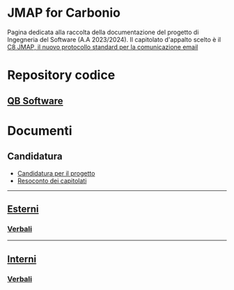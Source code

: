 # JMAP for Carbonio
Pagina dedicata alla raccolta della documentazione del progetto di Ingegneria del Software (A.A 2023/2024). Il capitolato d'appalto scelto è il [C8 JMAP, il nuovo protocollo standard per la comunicazione email](https://www.math.unipd.it/~tullio/IS-1/2023/Progetto/C8.pdf)

# Repository codice
[QB Software](https://github.com/QB-Software-swe/website)
---
# Documenti

## Candidatura
- [Candidatura per il progetto]()
- [Resoconto dei capitolati]()
---
## [Esterni](https://github.com/QB-Software-swe/docs/tree/develop/RTB/Documenti%20esterni)
### [Verbali](https://github.com/QB-Software-swe/docs/tree/develop/RTB/Documenti%20esterni/Verbali)
---
## [Interni](https://github.com/QB-Software-swe/docs/tree/develop/RTB/Documenti%20interni)
### [Verbali](https://github.com/QB-Software-swe/docs/tree/develop/RTB/Documenti%20interni/Verbali)